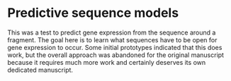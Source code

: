#  Predictive sequence models

This was a test to predict gene expression from the sequence around a fragment. The goal here is to learn what sequences have to be open for gene expression to occur.
Some initial prototypes indicated that this does work, but the overall approach was abandoned for the original manuscript because it requires much more work and certainly deserves its own dedicated manuscript.
